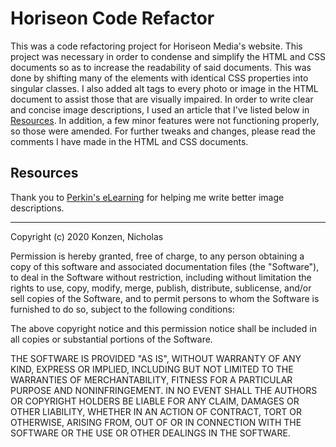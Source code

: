 # Horiseon Code Refactor #
This was a code refactoring project for Horiseon Media's website. This project was necessary in order to condense and simplify the HTML and CSS documents so as to increase the readability of said documents. This was done by shifting many of the elements with identical CSS properties into singular classes. I also added alt tags to every photo or image in the HTML document to assist those that are visually impaired. In order to write clear and concise image descriptions, I used an article that I've listed below in [Resources](#resources). In addition, a few minor features were not functioning properly, so those were amended. For further tweaks and changes, please read the comments I have made in the HTML and CSS documents. 

## Resources ##

Thank you to [Perkin's eLearning](https://www.perkinselearning.org/technology/blog/how-write-alt-text-and-image-descriptions-visually-impaired) for helping me write better image descriptions.

---
Copyright (c) 2020 Konzen, Nicholas

Permission is hereby granted, free of charge, to any person obtaining a copy
of this software and associated documentation files (the "Software"), to deal
in the Software without restriction, including without limitation the rights
to use, copy, modify, merge, publish, distribute, sublicense, and/or sell
copies of the Software, and to permit persons to whom the Software is
furnished to do so, subject to the following conditions:

The above copyright notice and this permission notice shall be included in all
copies or substantial portions of the Software.

THE SOFTWARE IS PROVIDED "AS IS", WITHOUT WARRANTY OF ANY KIND, EXPRESS OR
IMPLIED, INCLUDING BUT NOT LIMITED TO THE WARRANTIES OF MERCHANTABILITY,
FITNESS FOR A PARTICULAR PURPOSE AND NONINFRINGEMENT. IN NO EVENT SHALL THE
AUTHORS OR COPYRIGHT HOLDERS BE LIABLE FOR ANY CLAIM, DAMAGES OR OTHER
LIABILITY, WHETHER IN AN ACTION OF CONTRACT, TORT OR OTHERWISE, ARISING FROM,
OUT OF OR IN CONNECTION WITH THE SOFTWARE OR THE USE OR OTHER DEALINGS IN THE
SOFTWARE.